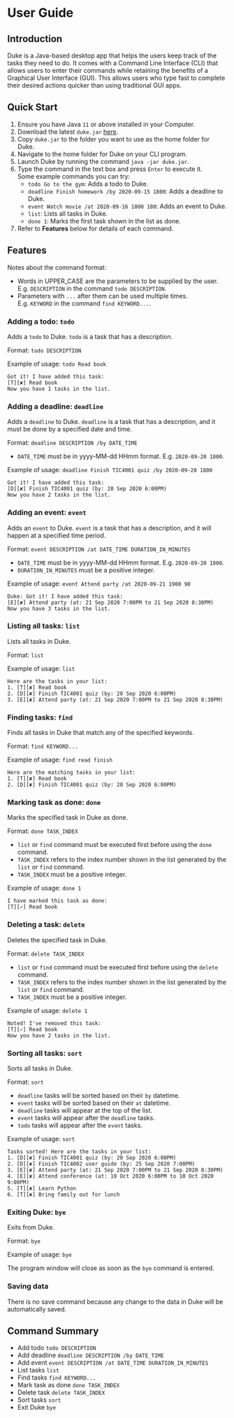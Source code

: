 # User Guide

## Introduction

Duke is a Java-based desktop app that helps the users keep track of the tasks they need to do.
It comes with a Command Line Interface (CLI) that allows users to enter their commands while retaining the benefits of a Graphical User Interface (GUI).
This allows users who type fast to complete their desired actions quicker than using traditional GUI apps.

## Quick Start
1. Ensure you have Java `11` or above installed in your Computer.
2. Download the latest `duke.jar` [here](https://github.com/e0260222/ip/releases).
3. Copy `duke.jar` to the folder you want to use as the home folder for Duke.
4. Navigate to the home folder for Duke on your CLI program.
5. Launch Duke by running the command `java -jar duke.jar`.
6. Type the command in the text box and press `Enter` to execute it.
   <br>Some example commands you can try:
    - `todo Go to the gym`: Adds a todo to Duke.
    - `deadline Finish homework /by 2020-09-15 1800`: Adds a deadline to Duke.
    - `event Watch movie /at 2020-09-16 1800 180`: Adds an event to Duke.
    - `list`: Lists all tasks in Duke.
    - `done 1`: Marks the first task shown in the list as done.
7. Refer to **Features** below for details of each command.

## Features
Notes about the command format:
- Words in UPPER_CASE are the parameters to be supplied by the user.<br>
  E.g. `DESCRIPTION` in the command `todo DESCRIPTION`.
- Parameters with `...` after them can be used multiple times.<br>
  E.g. `KEYWORD` in the command `find KEYWORD...`.

### Adding a todo: `todo`
Adds a `todo` to Duke. `todo` is a task that has a description.

Format: `todo DESCRIPTION`

Example of usage: `todo Read book`

```
Got it! I have added this task:
[T][✘] Read book
Now you have 1 tasks in the list.
```

### Adding a deadline: `deadline`
Adds a `deadline` to Duke. `deadline` is a task that has a description,
and it must be done by a specified date and time.

Format: `deadline DESCRIPTION /by DATE_TIME`
- `DATE_TIME` must be in yyyy-MM-dd HHmm  format. E.g. `2020-09-20 1800`.

Example of usage: `deadline Finish TIC4001 quiz /by 2020-09-20 1800`

```
Got it! I have added this task:
[D][✘] Finish TIC4001 quiz (by: 20 Sep 2020 6:00PM)
Now you have 2 tasks in the list.
```

### Adding an event: `event`
Adds an `event` to Duke. `event` is a task that has a description,
and it will happen at a specified time period.

Format: `event DESCRIPTION /at DATE_TIME DURATION_IN_MINUTES`
- `DATE_TIME` must be in yyyy-MM-dd HHmm  format. E.g. `2020-09-20 1800`.
- `DURATION_IN_MINUTES` must be a positive integer.

Example of usage: `event Attend party /at 2020-09-21 1900 90`

```
Duke: Got it! I have added this task:
[E][✘] Attend party (at: 21 Sep 2020 7:00PM to 21 Sep 2020 8:30PM)
Now you have 3 tasks in the list.
```

### Listing all tasks: `list`
Lists all tasks in Duke.

Format: `list`

Example of usage: `list`

```
Here are the tasks in your list:
1. [T][✘] Read book
2. [D][✘] Finish TIC4001 quiz (by: 20 Sep 2020 6:00PM)
3. [E][✘] Attend party (at: 21 Sep 2020 7:00PM to 21 Sep 2020 8:30PM)
```

### Finding tasks: `find`
Finds all tasks in Duke that match any of the specified keywords.

Format: `find KEYWORD...`

Example of usage: `find read finish`

```
Here are the matching tasks in your list:
1. [T][✘] Read book
2. [D][✘] Finish TIC4001 quiz (by: 20 Sep 2020 6:00PM)
```

### Marking task as done: `done`
Marks the specified task in Duke as done.

Format: `done TASK_INDEX`
- `list` or `find` command must be executed first before using the `done` command.
- `TASK_INDEX` refers to the index number shown in the list generated by the `list` or `find` command.
- `TASK_INDEX` must be a positive integer.

Example of usage: `done 1`

```
I have marked this task as done:
[T][✓] Read book
```

### Deleting a task: `delete`
Deletes the specified task in Duke.

Format: `delete TASK_INDEX`
- `list` or `find` command must be executed first before using the `delete` command.
- `TASK_INDEX` refers to the index number shown in the list generated by the `list` or `find` command.
- `TASK_INDEX` must be a positive integer.

Example of usage: `delete 1`

```
Noted! I've removed this task: 
[T][✓] Read book
Now you have 2 tasks in the list.
```

### Sorting all tasks: `sort`
Sorts all tasks in Duke.

Format: `sort`
- `deadline` tasks will be sorted based on their `by` datetime.
- `event` tasks will be sorted based on their `at` datetime.
- `deadline` tasks will appear at the top of the list.
- `event` tasks will appear after the `deadline` tasks.
- `todo` tasks will appear after the `event` tasks. 

Example of usage: `sort`

```
Tasks sorted! Here are the tasks in your list:
1. [D][✘] Finish TIC4001 quiz (by: 20 Sep 2020 6:00PM)
2. [D][✘] Finish TIC4002 user guide (by: 25 Sep 2020 7:00PM)
3. [E][✘] Attend party (at: 21 Sep 2020 7:00PM to 21 Sep 2020 8:30PM)
4. [E][✘] Attend conference (at: 10 Oct 2020 6:00PM to 10 Oct 2020 9:00PM)
5. [T][✘] Learn Python
6. [T][✘] Bring family out for lunch
```

### Exiting Duke: `bye`
Exits from Duke.

Format: `bye`

Example of usage: `bye`

The program window will close as soon as the `bye` command is entered.

### Saving data
There is no save command because any change to the data in Duke will be automatically saved.

## Command Summary

* Add todo `todo DESCRIPTION`
* Add deadline `deadline DESCRIPTION /by DATE_TIME`
* Add event `event DESCRIPTION /at DATE_TIME DURATION_IN_MINUTES`
* List tasks `list`
* Find tasks `find KEYWORD...`
* Mark task as done `done TASK_INDEX`
* Delete task `delete TASK_INDEX`
* Sort tasks `sort`
* Exit Duke `bye`
